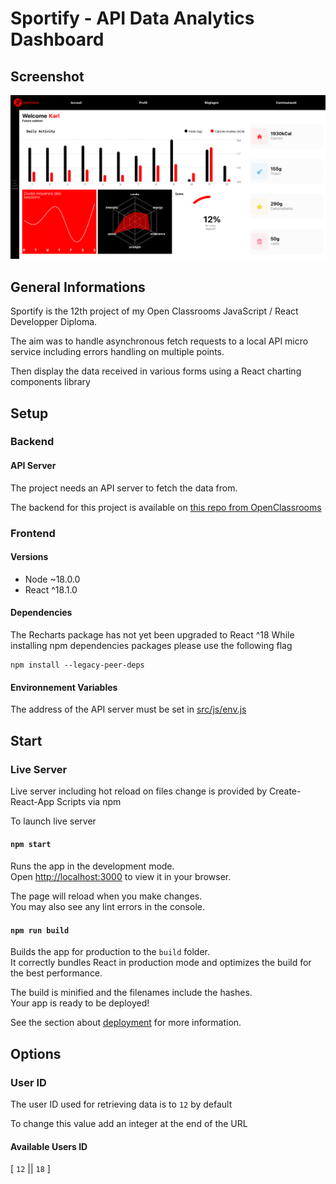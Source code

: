 # Sportify - API Data Analytics Dashboard

## Screenshot

![Website screenshot](/src/assets/screenshot.png "Screenshot")

## General Informations

Sportify is the 12th project of my Open Classrooms JavaScript / React Developper Diploma.

The aim was to handle asynchronous fetch requests to a local API micro service including errors handling on multiple points. 

Then display the data received in various forms using a React charting components library

## Setup

### Backend

#### API Server

The project needs an API server to fetch the data from.

The backend for this project is available on [this repo from OpenClassrooms](https://github.com/OpenClassrooms-Student-Center/P9-front-end-dashboard)

### Frontend

#### Versions

- Node ~18.0.0
- React ^18.1.0

#### Dependencies

The Recharts package has not yet been upgraded to React ^18
While installing npm dependencies packages please use the following flag

```
npm install --legacy-peer-deps
```

#### Environnement Variables

The address of the API server must be set in [src/js/env.js](src/js/env.js)

## Start

### Live Server

Live server including hot reload on files change is provided by Create-React-App Scripts via npm

To launch live server 

#### `npm start`

Runs the app in the development mode.\
Open [http://localhost:3000](http://localhost:3000) to view it in your browser.

The page will reload when you make changes.\
You may also see any lint errors in the console.

#### `npm run build`

Builds the app for production to the `build` folder.\
It correctly bundles React in production mode and optimizes the build for the best performance.

The build is minified and the filenames include the hashes.\
Your app is ready to be deployed!

See the section about [deployment](https://facebook.github.io/create-react-app/docs/deployment) for more information.

## Options

### User ID

The user ID used for retrieving data is to `12` by default

To change this value add an integer at the end of the URL

#### Available Users ID

[ `12` || `18` ]